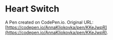 # Heart Switch

A Pen created on CodePen.io. Original URL: [https://codepen.io/AnnaKliokovka/pen/KKeJwpR](https://codepen.io/AnnaKliokovka/pen/KKeJwpR).

